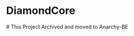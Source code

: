 # DiamondCore

<!--

This is a server software for Minecraft bedrock

This is not playable

## Links
Join DiamondCore discord server for latest updates

* __[Discord](https://discord.gg/SWZKcPBmpD)__

--!>


# This Project Archived and moved to Anarchy-BE
